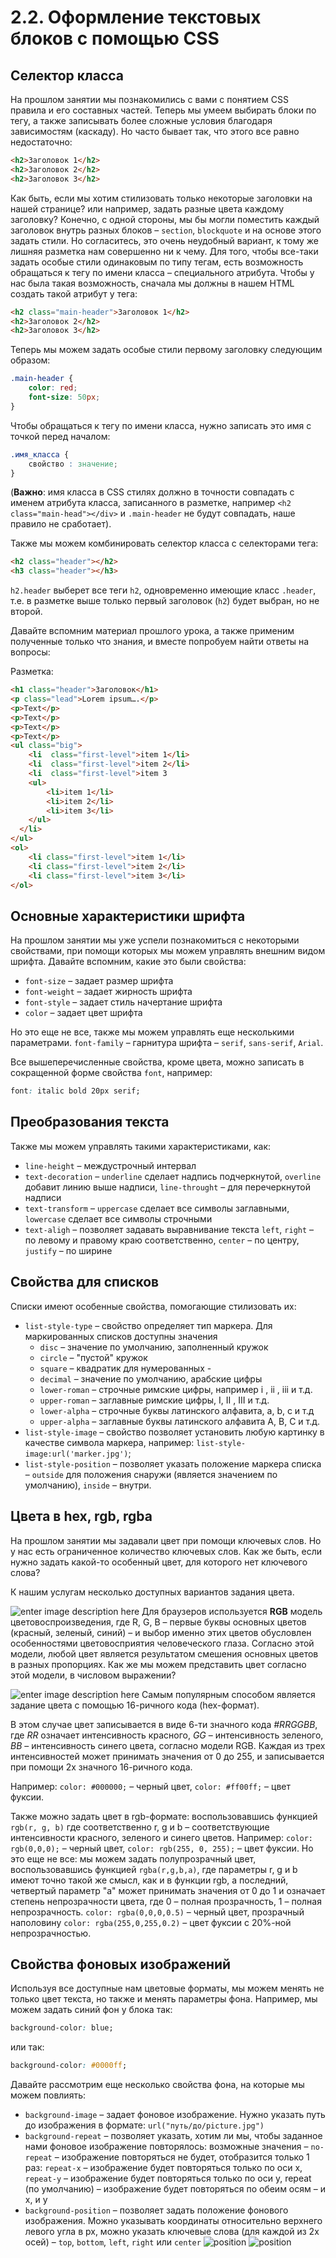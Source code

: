# 2.2. Оформление текстовых блоков с помощью CSS

## Селектор класса
На прошлом занятии мы познакомились с вами с понятием CSS правила и его составных частей. Теперь мы умеем выбирать блоки по тегу, а также записывать более сложные условия благодаря зависимостям (каскаду). Но часто бывает так, что этого все равно недостаточно:
```html
<h2>Заголовок 1</h2>
<h2>Заголовок 2</h2>
<h2>Заголовок 3</h2>
```
Как быть, если мы хотим стилизовать только некоторые заголовки на нашей странице? или например, задать разные цвета каждому заголовку? Конечно, с одной стороны, мы бы могли поместить каждый заголовок внутрь разных блоков – `section`, `blockquote` и на основе этого задать стили. Но согласитесь, это очень неудобный вариант, к тому же лишняя разметка нам совершенно ни к чему.
Для того, чтобы все-таки задать особые стили одинаковым по типу тегам, есть возможность обращаться к тегу по имени класса – специального атрибута.
Чтобы у нас была такая возможность, сначала мы должны в нашем HTML создать такой атрибут у тега:
```html
<h2 class="main-header">Заголовок 1</h2>
<h2>Заголовок 2</h2>
<h2>Заголовок 3</h2>
```
Теперь мы можем задать особые стили первому заголовку следующим образом:
```css
.main-header {
	color: red;
	font-size: 50px;
}
  ```
Чтобы обращаться к тегу по имени класса, нужно записать это имя с точкой перед началом:
```css
.имя_класса {
	свойство : значение;
}
```
(**Важно**: имя класса в CSS стилях должно в точности совпадать с именем атрибута класса, записанного в разметке, например `<h2 class="main-head"></div>` и `.main-header` не будут совпадать, наше правило не сработает).

Также мы можем комбинировать селектор класса с селекторами тега:
```html
<h2 class="header"></h2>
<h3 class="header"></h3>
```

`h2.header` выберет все теги `h2`, одновременно имеющие класс `.header`, т.е. в разметке выше только первый заголовок (`h2`) будет выбран, но не второй.

Давайте вспомним материал прошлого урока, а также применим полученные только что знания, и вместе попробуем найти ответы на вопросы:

Разметка:
```html
<h1 class="header">Заголовок</h1>
<p class="lead">Lorem ipsum….</p>
<p>Text</p>
<p>Text</p>
<p>Text</p>
<p>Text</p>
<ul class="big">
	<li  class="first-level">item 1</li>
	<li  class="first-level">item 2</li>
	<li  class="first-level">item 3
    <ul>
    	<li>item 1</li>
    	<li>item 2</li>
    	<li>item 3</li>
    </ul>
  </li>
</ul>
<ol>
	<li class="first-level">item 1</li>
	<li class="first-level">item 2</li>
	<li class="first-level">item 3</li>
</ol>
```

## Основные характеристики шрифта
На прошлом занятии мы уже успели познакомиться с некоторыми свойствами, при помощи которых мы можем управлять внешним видом шрифта. Давайте вспомним, какие это были свойства:

* `font-size` – задает размер шрифта
* `font-weight` – задает жирность шрифта
* `font-style` – задает стиль начертание шрифта
* `color` – задает цвет шрифта

Но это еще не все, также мы можем управлять еще несколькими параметрами.
`font-family` – гарнитура шрифта – `serif`, `sans-serif`, `Arial`.

Все вышеперечисленные свойства, кроме цвета, можно записать в сокращенной форме свойства `font`, например:
```css
font: italic bold 20px serif;
```

## Преобразования текста
Также мы можем управлять такими характеристиками, как:

* `line-height` – междустрочный интервал
* `text-decoration` – `underline` сделает надпись подчеркнутой, `overline` добавит линию выше надписи, `line-throught` – для перечеркнутой надписи
* `text-transform` – `uppercase` сделает все символы заглавными, `lowercase` сделает все символы строчными
* `text-aligh` – позволяет задавать выравнивание текста `left`, `right` – по левому и правому краю соответственно, `center` – по центру, `justify` – по ширине

## Свойства для списков
Списки имеют особенные свойства, помогающие стилизовать их:

* `list-style-type` – свойство определяет тип маркера. Для маркированных списков доступны значения
	* `disc` – значение по умолчанию, заполненный кружок
	* `circle` – "пустой" кружок
	* `square` – квадратик
для нумерованных -
	* `decimal` – значение по умолчанию, арабские цифры
	* `lower-roman` –  строчные римские цифры, например i , ii , iii и т.д.
	* `upper-roman` – заглавные римские цифры, I, II , III и т.д.
	* `lower-alpha` – строчные буквы латинского алфавита, a, b, c и т.д
	* `upper-alpha` – заглавные буквы латинского алфавита A, B, C и т.д.
* `list-style-image` – свойство позволяет установить любую картинку в качестве символа маркера, например: `list-style-image:url('marker.jpg')`;
* `list-style-position` – позволяет указать положение маркера списка – `outside` для положения снаружи (является значением по умолчанию), `inside` – внутри.

## Цвета в hex, rgb, rgba
На прошлом занятии мы задавали цвет при помощи ключевых слов. Но у нас есть ограниченное количество ключевых слов. Как же быть, если нужно задать какой-то особенный цвет, для которого нет ключевого слова?

К нашим услугам несколько доступных вариантов задания цвета.

![enter image description here](i/rgb.png)
Для браузеров используется **RGB** модель цветовоспроизведения, где R, G, B – первые буквы основных цветов (красный, зеленый, синий) – и выбор именно этих цветов обусловлен особенностями цветовосприятия человеческого глаза. Согласно этой модели, любой цвет является результатом смешения основных цветов в разных пропорциях.
Как же мы можем представить цвет согласно этой модели, в числовом выражении?

![enter image description here](i/hex.png)
Самым популярным способом является задание цвета с помощью 16-ричного кода (hex-формат).

В этом случае цвет записывается в виде 6-ти значного кода *#RRGGBB*, где *RR* означает интенсивность красного, *GG* – интенсивность зеленого, *BB* – интенсивность синего цвета, согласно модели RGB. Каждая из трех интенсивностей может принимать значения от 0 до 255, и записывается при помощи 2х значного 16-ричного кода.

Например: `color: #000000;` – черный цвет, `color: #ff00ff;` – цвет фуксии.


Также можно задать цвет в rgb-формате: воспользовавшись функцией `rgb(r, g, b)` где соответственно r, g и b – соответствующие интенсивности красного, зеленого и синего цветов.
Например: `color: rgb(0,0,0);` – черный цвет, `color: rgb(255, 0, 255);` – цвет фуксии.
Но это еще не все: мы можем задать полупрозрачный цвет, воспользовавшись функцией `rgba(r,g,b,a)`, где параметры r, g и b имеют точно такой же смысл, как и в функции rgb,  а последний, четвертый параметр "a" может принимать значения от 0 до 1 и означает степень непрозрачности цвета, где 0 – полная прозрачность, 1 – полная непрозрачность.
`color: rgba(0,0,0,0.5)` – черный цвет, прозрачный наполовину
`color: rgba(255,0,255,0.2)` – цвет фуксии с 20%-ной непрозрачностью.

## Свойства фоновых изображений
Используя все доступные нам цветовые форматы, мы можем менять не только цвет текста, но также и менять параметры фона.
Например, мы можем задать синий фон у блока так:
```css
background-color: blue;
```
или так:
```css
background-color: #0000ff;
```
Давайте рассмотрим еще несколько свойства фона, на которые мы можем повлиять:

* `background-image` – задает фоновое изображение. Нужно указать путь до изображения в формате: `url("путь/до/picture.jpg")`
* `background-repeat` – позволяет указать, хотим ли мы, чтобы заданное нами фоновое изображение повторялось: возможные значения – `no-repeat` – изображение повторяться не будет, отобразится только 1 раз: `repeat-x` – изображение будет повторяться только по оси x, `repeat-y` – изображение будет повторяться только по оси y, repeat (по умолчанию) – изображение будет повторяться по обеим осям – и x, и y
* `background-position` – позволяет задать положение фонового изображения. Можно указывать координаты относительно верхнего левого угла в px, можно указать ключевые слова (для каждой из 2х осей) – `top`, `bottom`, `left`, `right` или `center`
![position](i/position.png)
![position](i/position.gif)
